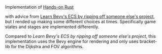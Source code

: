 Implementation of [Hands-on Rust](https://pragprog.com/titles/hwrust/hands-on-rust/)

with advice from [Learn Bevy's ECS by ripping off someone else's project](https://saveriomiroddi.github.io/learn_bevy_ecs_by_ripping_off/introduction.html), but I rended up making some different choices at times. Specifically game states and stages are implemented differently.

Compared to _Learn Bevy's ECS by ripping off someone else's project_, this implementation uses the Bevy engine for rendering and only uses bracket-lib for the Dijkstra and FOV algorithms.


